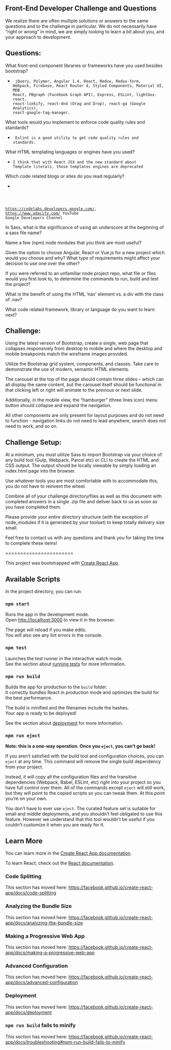 ## Front-End Developer Challenge and Questions

We realize there are often multiple solutions or answers to the same questions and to the challenge in particular. We do not necessarily have “right or wrong” in mind, we are simply looking to learn a bit about you, and your approach to development. 


## Questions:

What front-end component libraries or frameworks have you used besides bootstrap?

* <code> jQuery, Polymer, Angular 1.4, React, Redux, Redux-form, Webpack, Firebase, React Router 4, Styled Components,
Material UI, MDB React, FBgraph (Facebook Graph API), Express, 
 ESLint, lightbox-react, react-linkify, react-dnd (Drag and Drop), 
react-ga (Google Analytics), react-google-tag-manager.</code>

What tools would you implement to enforce code quality rules and standards? 

* <code> Eslint is a good utility to get code quality rules and standards.</code>

What HTML templating languages or engines have you used?

* <code>I think that with React JSX and the new standard about Template literals, those templates engines are deprecated</code>


Which code related blogs or sites do you read regularly?

* <code>
https://codelabs.developers.google.com/,
https://www.udacity.com/
YouTube Google Developers Channel
</code>


In Sass, what is the significance of using an underscore at the beginning of a sass file name?


Name a few (npm) node modules that you think are most useful?


Given the option to choose Angular, React or Vue.js for a new project which would you choose and why? What type of requirements might affect your decision to use one over the other?


If you were referred to an unfamiliar node project repo, what file or files would you first look to, to determine the commands to run, build and test the project?


What is the benefit of using the HTML ‘nav’ element vs. a div with the class of .nav?


What code related framework, library or language do you want to learn next?



## Challenge:

Using the latest version of Bootstrap, create a single, web page that collapses responsively from desktop to mobile and where the desktop and mobile breakpoints match the wireframe images provided.

Utilize the Bootstrap grid system, components, and classes. Take care to demonstrate the use of modern, semantic HTML elements.

The carousel at the top of the page should contain three slides  – which can all display the same content, but the carousel itself should be functional in that clicking left or right will animate to the previous or next slide.

Additionally, in the mobile view, the “hamburger” (three lines icon) menu button should collapse and expand the navigation.

All other components are only present for layout purposes and do not need to function - navigation links do not need to lead anywhere, search does not need to work, and so on.

## Challenge Setup:

At a minimum, you must utilize Sass to import Bootstrap via your choice of any build tool (Gulp, Webpack, Parcel etc) or CLI to create the HTML and CSS output. The output should be locally viewable by simply loading an index.html page into the browser.

Use whatever tools you are most comfortable with to accommodate this, you do not have to reinvent the wheel.

Combine all of your challenge directory/files as well as this document with completed answers in a single .zip file and deliver back to us as soon as you have completed them.

Please provide your entire directory structure (with the exception of node_modules if it is generated by your toolset) to keep totally delivery size small.

Feel free to contact us with any questions and thank you for taking the time to complete these items!

=======================

This project was bootstrapped with [Create React App](https://github.com/facebook/create-react-app).

## Available Scripts

In the project directory, you can run:

### `npm start`

Runs the app in the development mode.<br>
Open [http://localhost:3000](http://localhost:3000) to view it in the browser.

The page will reload if you make edits.<br>
You will also see any lint errors in the console.

### `npm test`

Launches the test runner in the interactive watch mode.<br>
See the section about [running tests](https://facebook.github.io/create-react-app/docs/running-tests) for more information.

### `npm run build`

Builds the app for production to the `build` folder.<br>
It correctly bundles React in production mode and optimizes the build for the best performance.

The build is minified and the filenames include the hashes.<br>
Your app is ready to be deployed!

See the section about [deployment](https://facebook.github.io/create-react-app/docs/deployment) for more information.

### `npm run eject`

**Note: this is a one-way operation. Once you `eject`, you can’t go back!**

If you aren’t satisfied with the build tool and configuration choices, you can `eject` at any time. This command will remove the single build dependency from your project.

Instead, it will copy all the configuration files and the transitive dependencies (Webpack, Babel, ESLint, etc) right into your project so you have full control over them. All of the commands except `eject` will still work, but they will point to the copied scripts so you can tweak them. At this point you’re on your own.

You don’t have to ever use `eject`. The curated feature set is suitable for small and middle deployments, and you shouldn’t feel obligated to use this feature. However we understand that this tool wouldn’t be useful if you couldn’t customize it when you are ready for it.

## Learn More

You can learn more in the [Create React App documentation](https://facebook.github.io/create-react-app/docs/getting-started).

To learn React, check out the [React documentation](https://reactjs.org/).

### Code Splitting

This section has moved here: https://facebook.github.io/create-react-app/docs/code-splitting

### Analyzing the Bundle Size

This section has moved here: https://facebook.github.io/create-react-app/docs/analyzing-the-bundle-size

### Making a Progressive Web App

This section has moved here: https://facebook.github.io/create-react-app/docs/making-a-progressive-web-app

### Advanced Configuration

This section has moved here: https://facebook.github.io/create-react-app/docs/advanced-configuration

### Deployment

This section has moved here: https://facebook.github.io/create-react-app/docs/deployment

### `npm run build` fails to minify

This section has moved here: https://facebook.github.io/create-react-app/docs/troubleshooting#npm-run-build-fails-to-minify

